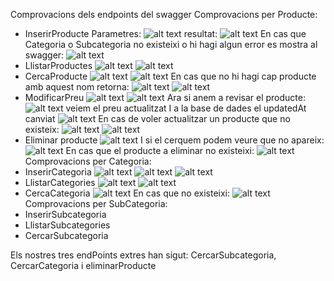 Comprovacions dels endpoints del swagger
Comprovacions per Producte:
- InserirProducte
Parametres:
![alt text](image-1.png)
resultat:
![alt text](image.png)
En cas que Categoria o Subcategoria no existeixi o hi hagi algun error es mostra al swagger:
![alt text](image-2.png)
- LlistarProductes
![alt text](image-4.png)
![alt text](image-3.png)
- CercaProducte
![alt text](image-5.png)
![alt text](image-6.png)
En cas que no hi hagi cap producte amb aquest nom retorna:
![alt text](image-7.png)
![alt text](image-8.png)
- ModificarPreu
![alt text](image-16.png)
![alt text](image-17.png)
Ara si anem a revisar el producte:
![alt text](image-18.png)
veiem el preu actualitzat
I a la base de dades el updatedAt canviat
![alt text](image-21.png)
En cas de voler actualitzar un producte que no existeix:
![alt text](image-19.png)
![alt text](image-20.png)
- Eliminar producte
![alt text](image-25.png)
I si el cerquem podem veure que no apareix:
![alt text](image-26.png)
En cas que el producte a eliminar no existeixi:
![alt text](image-24.png)
Comprovacions per Categoria:
- InserirCategoria
![alt text](image-9.png)
![alt text](image-10.png)
![alt text](image-11.png)
- LlistarCategories
![alt text](image-12.png)
![alt text](image-13.png)
- CercaCategoria
![alt text](image-23.png)
En cas que no existeixi:
![alt text](image-22.png)
Comprovacions per SubCategoria:
- InserirSubcategoria
- LlistarSubcategories
- CercarSubcategoria



Els nostres tres endPoints extres han sigut: CercarSubcategoria, CercarCategoria i eliminarProducte